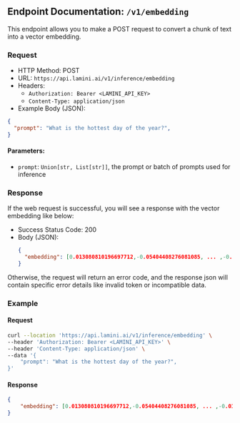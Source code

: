 ## Endpoint Documentation: `/v1/embedding`

This endpoint allows you to make a POST request to convert a chunk of text into a vector embedding.

### Request

- HTTP Method: POST
- URL: `https://api.lamini.ai/v1/inference/embedding`
- Headers:
  - `Authorization: Bearer <LAMINI_API_KEY>`
  - `Content-Type: application/json`
- Example Body (JSON):

```json
{
  "prompt": "What is the hottest day of the year?",
}
```

#### Parameters:

- `prompt`: `Union[str, List[str]]`, the prompt or batch of prompts used for inference

### Response

If the web request is successful, you will see a response with the vector embedding like below:

- Success Status Code: 200
- Body (JSON):
  ```json
  {
    "embedding": [0.013080810196697712,-0.05404408276081085, ... ,-0.016650857403874397],
  }
  ```

Otherwise, the request will return an error code, and the response json will contain specific error details like invalid token or incompatible data.

### Example

#### Request

```bash
curl --location 'https://api.lamini.ai/v1/inference/embedding' \
--header 'Authorization: Bearer <LAMINI_API_KEY>' \
--header 'Content-Type: application/json' \
--data '{
    "prompt": "What is the hottest day of the year?",
}'
```

#### Response

```json
{
    "embedding": [0.013080810196697712,-0.05404408276081085, ... ,-0.016650857403874397],
}
```

